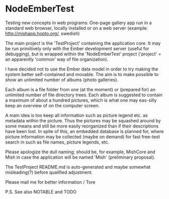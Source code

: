 # NodeEmberTest

Testing new concepts in web programs:
One-page gallery app run in a standard web browser, locally installed or on a web server (example: <http://mishapp.hopto.org/>, swedish)

The main project is the 'TestProject' containing the application core. It may be run primitively only with the Ember development server (useful for debugging), but is wrapped within the 'NodeEmberTest' project ('project' = an apparently 'common' way of file organization).

I have decided not to use the Ember data model in order to try making the system better self-contained and movable. The aim is to make possible to show an unlimited number of albums (photo galleries). 

Each album is a file folder from one (at the moment) or (prepared for) an unlimited number of file directory trees. Each album is suggested to contain a maximum of about a hundred pictures, which is what one may eas-silly keep an overview of on the computer screen.

A main idea is too keep all information such as picture legend etc. as metadata within the picture. Thus the pictures may be squashed around by some means and still be more easily reorganized than if their descriptions have been lost. In spite of this, an embedded database is planned for, where picture information may be collected (maybe on demand) for fast free-text search in such as file names, picture legends, etc.

Please apologize the dull naming; should be, for example, MishCore and Mish in case the application will be named 'Mish' (preliminary proposal).

The TestProject README.md is auto-generated and maybe somewhat misleading(?) before qualified adjustment.

Please mail me for better information / Tore

P.S. See also NOTABLE and TODO
